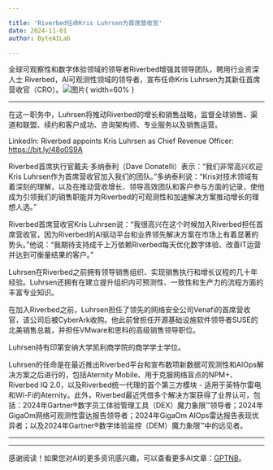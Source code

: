 ```yaml
---

title: 'Riverbed任命Kris Luhrsen为首席营收官'
date: 2024-11-01
author: ByteAILab

---
```


全球可观察性和数字体验领域的领导者Riverbed增强其领导团队，聘用行业资深人士
Riverbed，AI可观测性领域的领导者，宣布任命Kris Luhrsen为其新任首席营收官（CRO）。![图片](https://ai-techpark.com/wp-content/uploads/2024/10/Riverbed-960x540.jpg){ width=60% }

---
在这一职务中，Luhrsen将推动Riverbed的增长和销售战略，监督全球销售、渠道和联盟、续约和客户成功、咨询架构师、专业服务以及销售运营。

LinkedIn: Riverbed appoints Kris Luhrsen as Chief Revenue Officer: https://bit.ly/48o0S9A

Riverbed首席执行官戴夫·多纳泰利（Dave Donatelli）表示：“我们非常高兴欢迎Kris Luhrsen作为首席营收官加入我们的团队。”多纳泰利说：“Kris对技术领域有着深刻的理解，以及在推动营收增长、领导高效团队和客户参与方面的记录，使他成为引领我们的销售职能并为Riverbed的可观测性和加速解决方案推动增长的理想人选。”

Riverbed首席营收官Kris Luhrsen说：“我很高兴在这个时候加入Riverbed担任首席营收官，因为Riverbed的AI驱动平台和业界领先解决方案在市场上有着显著的势头。”他说：“我期待支持成千上万依赖Riverbed每天优化数字体验、改善IT运营并达到可衡量结果的客户。”

Luhrsen在Riverbed之前拥有领导销售组织、实现销售执行和增长议程的几十年经验。Luhrsen还拥有在建立提升组织内可预测性、一致性和生产力的流程方面的丰富专业知识。

在加入Riverbed之前，Luhrsen担任了领先的网络安全公司Venafi的首席营收官，该公司后被CyberArk收购。他此前曾担任开源基础设施软件领导者SUSE的北美销售总裁，并担任VMware和思科的高级销售领导职位。

Luhrsen持有印第安纳大学凯利商学院的商学学士学位。

Luhrsen的任命是在最近推出Riverbed平台和宣布数项新数据可观测性和AIOps解决方案之后进行的，包括Aternity Mobile、用于克服网络盲点的NPM+、Riverbed IQ 2.0，以及Riverbed统一代理的首个第三方模块 - 适用于英特尔雷电和Wi-Fi的Aternity。此外，Riverbed最近凭借多个解决方案获得了业界认可，包括：2024年Gartner®数字员工体验管理工具（DEX）魔力象限™领导者；2024年GigaOm网络可观测性雷达报告领导者；2024年GigaOm AIOps雷达报告表现优异者；以及2024年Gartner®数字体验监控（DEM）魔力象限™中的远见者。


---
---
感谢阅读！如果您对AI的更多资讯感兴趣，可以查看更多AI文章：[GPTNB](https://gptnb.com)。